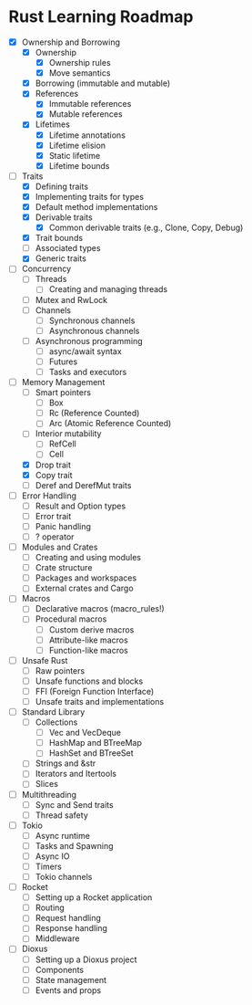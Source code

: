 # Rust Learning Roadmap

- [X] Ownership and Borrowing
  - [X] Ownership
    - [X] Ownership rules
    - [X] Move semantics
  - [X] Borrowing (immutable and mutable)
  - [X] References
    - [X] Immutable references
    - [X] Mutable references
  - [X] Lifetimes
    - [X] Lifetime annotations
    - [X] Lifetime elision
    - [X] Static lifetime
    - [X] Lifetime bounds
- [ ] Traits
  - [X] Defining traits
  - [X] Implementing traits for types
  - [X] Default method implementations
  - [X] Derivable traits
    - [X] Common derivable traits (e.g., Clone, Copy, Debug)
  - [X] Trait bounds
  - [ ] Associated types
  - [X] Generic traits
- [ ] Concurrency
  - [ ] Threads
    - [ ] Creating and managing threads
  - [ ] Mutex and RwLock
  - [ ] Channels
    - [ ] Synchronous channels
    - [ ] Asynchronous channels
  - [ ] Asynchronous programming
    - [ ] async/await syntax
    - [ ] Futures
    - [ ] Tasks and executors
- [ ] Memory Management
  - [ ] Smart pointers
    - [ ] Box
    - [ ] Rc (Reference Counted)
    - [ ] Arc (Atomic Reference Counted)
  - [ ] Interior mutability
    - [ ] RefCell
    - [ ] Cell
  - [X] Drop trait
  - [X] Copy trait
  - [ ] Deref and DerefMut traits
- [ ] Error Handling
  - [ ] Result and Option types
  - [ ] Error trait
  - [ ] Panic handling
  - [ ] ? operator
- [ ] Modules and Crates
  - [ ] Creating and using modules
  - [ ] Crate structure
  - [ ] Packages and workspaces
  - [ ] External crates and Cargo
- [ ] Macros
  - [ ] Declarative macros (macro_rules!)
  - [ ] Procedural macros
    - [ ] Custom derive macros
    - [ ] Attribute-like macros
    - [ ] Function-like macros
- [ ] Unsafe Rust
  - [ ] Raw pointers
  - [ ] Unsafe functions and blocks
  - [ ] FFI (Foreign Function Interface)
  - [ ] Unsafe traits and implementations
- [ ] Standard Library
  - [ ] Collections
    - [ ] Vec and VecDeque
    - [ ] HashMap and BTreeMap
    - [ ] HashSet and BTreeSet
  - [ ] Strings and &str
  - [ ] Iterators and Itertools
  - [ ] Slices
- [ ] Multithreading
  - [ ] Sync and Send traits
  - [ ] Thread safety
- [ ] Tokio
  - [ ] Async runtime
  - [ ] Tasks and Spawning
  - [ ] Async IO
  - [ ] Timers
  - [ ] Tokio channels
- [ ] Rocket
  - [ ] Setting up a Rocket application
  - [ ] Routing
  - [ ] Request handling
  - [ ] Response handling
  - [ ] Middleware
- [ ] Dioxus
  - [ ] Setting up a Dioxus project
  - [ ] Components
  - [ ] State management
  - [ ] Events and props
